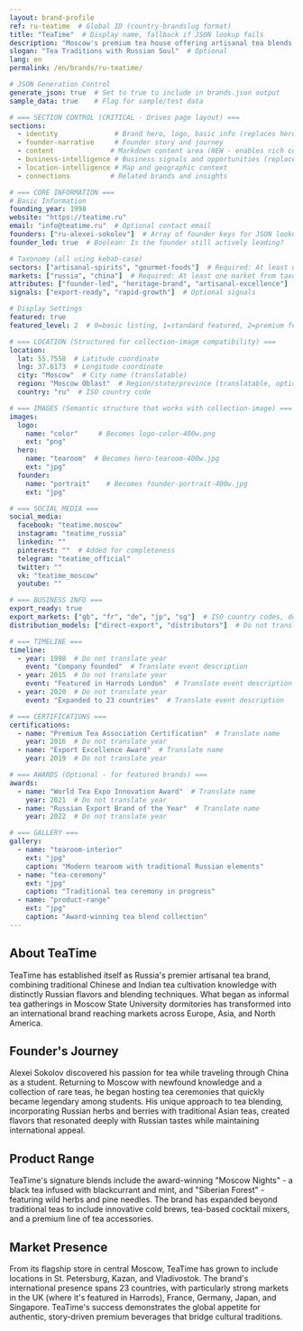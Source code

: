 ```yaml
---
layout: brand-profile
ref: ru-teatime  # Global ID (country-brandslug format)
title: "TeaTime"  # Display name, fallback if JSON lookup fails
description: "Moscow's premium tea house offering artisanal tea blends and exceptional tea ceremonies in modern settings with traditional Russian influences."
slogan: "Tea Traditions with Russian Soul"  # Optional
lang: en
permalink: /en/brands/ru-teatime/

# JSON Generation Control
generate_json: true  # Set to true to include in brands.json output
sample_data: true    # Flag for sample/test data

# === SECTION CONTROL (CRITICAL - Drives page layout) ===
sections:
  - identity              # Brand hero, logo, basic info (replaces hero)
  - founder-narrative     # Founder story and journey
  - content              # Markdown content area (NEW - enables rich content)
  - business-intelligence # Business signals and opportunities (replaces growth-signals)
  - location-intelligence # Map and geographic context
  - connections          # Related brands and insights

# === CORE INFORMATION ===
# Basic Information
founding_year: 1998
website: "https://teatime.ru"
email: "info@teatime.ru"  # Optional contact email
founders: ["ru-alexei-sokolov"]  # Array of founder keys for JSON lookup
founder_led: true  # Boolean: Is the founder still actively leading?

# Taxonomy (all using kebab-case)
sectors: ["artisanal-spirits", "gourmet-foods"]  # Required: At least one sector from taxonomy
markets: ["russia", "china"]  # Required: At least one market from taxonomy
attributes: ["founder-led", "heritage-brand", "artisanal-excellence"]  # Optional attributes
signals: ["export-ready", "rapid-growth"]  # Optional signals

# Display Settings
featured: true
featured_level: 2  # 0=basic listing, 1=standard featured, 2=premium featured

# === LOCATION (Structured for collection-image compatibility) ===
location:
  lat: 55.7558  # Latitude coordinate
  lng: 37.6173  # Longitude coordinate
  city: "Moscow"  # City name (translatable)
  region: "Moscow Oblast"  # Region/state/province (translatable, optional)
  country: "ru"  # ISO country code

# === IMAGES (Semantic structure that works with collection-image) ===
images:
  logo:
    name: "color"     # Becomes logo-color-400w.png
    ext: "png"
  hero:
    name: "tearoom"  # Becomes hero-tearoom-400w.jpg
    ext: "jpg"
  founder:
    name: "portrait"    # Becomes founder-portrait-400w.jpg
    ext: "jpg"

# === SOCIAL MEDIA ===
social_media:
  facebook: "teatime.moscow"
  instagram: "teatime_russia"
  linkedin: ""
  pinterest: ""  # Added for completeness
  telegram: "teatime_official"
  twitter: ""
  vk: "teatime_moscow"
  youtube: ""

# === BUSINESS INFO ===
export_ready: true
export_markets: ["gb", "fr", "de", "jp", "sg"]  # ISO country codes, do not translate
distribution_models: ["direct-export", "distributors"]  # Do not translate codes

# === TIMELINE ===
timeline:
  - year: 1998  # Do not translate year
    event: "Company founded"  # Translate event description
  - year: 2015  # Do not translate year
    event: "Featured in Harrods London"  # Translate event description
  - year: 2020  # Do not translate year
    event: "Expanded to 23 countries"  # Translate event description

# === CERTIFICATIONS ===
certifications:
  - name: "Premium Tea Association Certification"  # Translate name
    year: 2016  # Do not translate year
  - name: "Export Excellence Award"  # Translate name
    year: 2019  # Do not translate year

# === AWARDS (Optional - for featured brands) ===
awards:
  - name: "World Tea Expo Innovation Award"  # Translate name
    year: 2021  # Do not translate year
  - name: "Russian Export Brand of the Year"  # Translate name
    year: 2022  # Do not translate year

# === GALLERY ===
gallery:
  - name: "tearoom-interior"
    ext: "jpg"
    caption: "Modern tearoom with traditional Russian elements"
  - name: "tea-ceremony"
    ext: "jpg"
    caption: "Traditional tea ceremony in progress"
  - name: "product-range"
    ext: "jpg"
    caption: "Award-winning tea blend collection"
---
```


## About TeaTime

TeaTime has established itself as Russia's premier artisanal tea brand, combining traditional Chinese and Indian tea cultivation knowledge with distinctly Russian flavors and blending techniques. What began as informal tea gatherings in Moscow State University dormitories has transformed into an international brand reaching markets across Europe, Asia, and North America.

## Founder's Journey

Alexei Sokolov discovered his passion for tea while traveling through China as a student. Returning to Moscow with newfound knowledge and a collection of rare teas, he began hosting tea ceremonies that quickly became legendary among students. His unique approach to tea blending, incorporating Russian herbs and berries with traditional Asian teas, created flavors that resonated deeply with Russian tastes while maintaining international appeal.

## Product Range

TeaTime's signature blends include the award-winning "Moscow Nights" - a black tea infused with blackcurrant and mint, and "Siberian Forest" - featuring wild herbs and pine needles. The brand has expanded beyond traditional teas to include innovative cold brews, tea-based cocktail mixers, and a premium line of tea accessories.

## Market Presence

From its flagship store in central Moscow, TeaTime has grown to include locations in St. Petersburg, Kazan, and Vladivostok. The brand's international presence spans 23 countries, with particularly strong markets in the UK (where it's featured in Harrods), France, Germany, Japan, and Singapore. TeaTime's success demonstrates the global appetite for authentic, story-driven premium beverages that bridge cultural traditions.